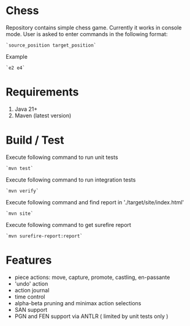 # Chess

Repository contains simple chess game. Currently it works in console mode.
User is asked to enter commands in the following format:

    `source_position target_position`

Example

    `e2 e4`


# Requirements

1. Java 21+ 
2. Maven (latest version)


# Build / Test

Execute following command to run unit tests

    `mvn test`

Execute following command to run integration tests

    `mvn verify`

Execute following command and find report in './target/site/index.html'

    `mvn site`

Execute following command to get surefire report

    `mvn surefire-report:report`


# Features

- piece actions: move, capture, promote, castling, en-passante
- 'undo' action
- action journal
- time control
- alpha-beta pruning and minimax action selections
- SAN support
- PGN and FEN support via ANTLR ( limited by unit tests only )
